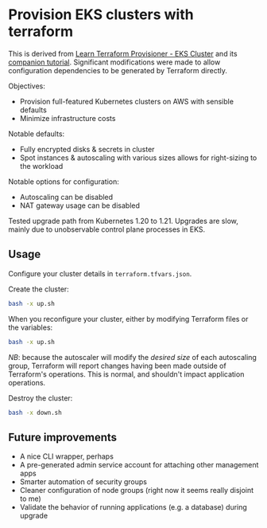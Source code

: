 # Provision EKS clusters with terraform

This is derived from [Learn Terraform Provisioner - EKS Cluster][learn-terraform-eks] and its [companion tutorial][companion].
Significant modifications were made to allow configuration dependencies to be generated by Terraform directly.

Objectives:
- Provision full-featured Kubernetes clusters on AWS with sensible defaults
- Minimize infrastructure costs

Notable defaults:
* Fully encrypted disks & secrets in cluster
* Spot instances & autoscaling with various sizes allows for right-sizing to the workload

Notable options for configuration:
* Autoscaling can be disabled
* NAT gateway usage can be disabled

Tested upgrade path from Kubernetes 1.20 to 1.21.
Upgrades are slow, mainly due to unobservable control plane processes in EKS.

## Usage

Configure your cluster details in `terraform.tfvars.json`.

Create the cluster:

```bash
bash -x up.sh
```

When you reconfigure your cluster, either by modifying Terraform files or the variables:

```bash
bash -x up.sh
```

*NB*: because the autoscaler will modify the _desired size_ of each autoscaling group, Terraform will report changes having been made outside of Terraform's operations. 
This is normal, and shouldn't impact application operations.

Destroy the cluster:

```bash
bash -x down.sh
```

## Future improvements

- A nice CLI wrapper, perhaps
- A pre-generated admin service account for attaching other management apps
- Smarter automation of security groups
- Cleaner configuration of node groups (right now it seems really disjoint to me)
- Validate the behavior of running applications (e.g. a database) during upgrade

[learn-terraform-eks]: https://github.com/hashicorp/learn-terraform-provision-eks-cluster "learn-terraform-provisioner-eks-cluster"
[companion]: https://learn.hashicorp.com/terraform/kubernetes/provision-eks-cluster "Provision an EKS Cluster learn guide"